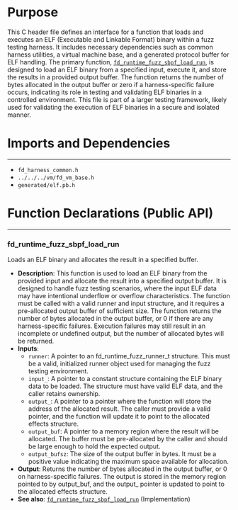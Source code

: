 # Purpose
This C header file defines an interface for a function that loads and executes an ELF (Executable and Linkable Format) binary within a fuzz testing harness. It includes necessary dependencies such as common harness utilities, a virtual machine base, and a generated protocol buffer for ELF handling. The primary function, [`fd_runtime_fuzz_sbpf_load_run`](#fd_runtime_fuzz_sbpf_load_run), is designed to load an ELF binary from a specified input, execute it, and store the results in a provided output buffer. The function returns the number of bytes allocated in the output buffer or zero if a harness-specific failure occurs, indicating its role in testing and validating ELF binaries in a controlled environment. This file is part of a larger testing framework, likely used for validating the execution of ELF binaries in a secure and isolated manner.
# Imports and Dependencies

---
- `fd_harness_common.h`
- `../../../vm/fd_vm_base.h`
- `generated/elf.pb.h`


# Function Declarations (Public API)

---
### fd\_runtime\_fuzz\_sbpf\_load\_run<!-- {{#callable_declaration:fd_runtime_fuzz_sbpf_load_run}} -->
Loads an ELF binary and allocates the result in a specified buffer.
- **Description**: This function is used to load an ELF binary from the provided input and allocate the result into a specified output buffer. It is designed to handle fuzz testing scenarios, where the input ELF data may have intentional underflow or overflow characteristics. The function must be called with a valid runner and input structure, and it requires a pre-allocated output buffer of sufficient size. The function returns the number of bytes allocated in the output buffer, or 0 if there are any harness-specific failures. Execution failures may still result in an incomplete or undefined output, but the number of allocated bytes will be returned.
- **Inputs**:
    - `runner`: A pointer to an fd_runtime_fuzz_runner_t structure. This must be a valid, initialized runner object used for managing the fuzz testing environment.
    - `input_`: A pointer to a constant structure containing the ELF binary data to be loaded. The structure must have valid ELF data, and the caller retains ownership.
    - `output_`: A pointer to a pointer where the function will store the address of the allocated result. The caller must provide a valid pointer, and the function will update it to point to the allocated effects structure.
    - `output_buf`: A pointer to a memory region where the result will be allocated. The buffer must be pre-allocated by the caller and should be large enough to hold the expected output.
    - `output_bufsz`: The size of the output buffer in bytes. It must be a positive value indicating the maximum space available for allocation.
- **Output**: Returns the number of bytes allocated in the output buffer, or 0 on harness-specific failures. The output is stored in the memory region pointed to by output_buf, and the output_ pointer is updated to point to the allocated effects structure.
- **See also**: [`fd_runtime_fuzz_sbpf_load_run`](fd_elf_harness.c.driver.md#fd_runtime_fuzz_sbpf_load_run)  (Implementation)


